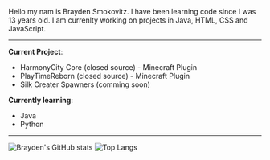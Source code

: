 Hello my nam is Brayden Smokovitz. I have been learning code since I was 13 years old. I am currenlty working on projects in Java, HTML, CSS and JavaScript.

---

**Current Project**:
- HarmonyCity Core (closed source) - Minecraft Plugin
- PlayTimeReborn (closed source) - Minecraft Plugin
- Silk Creater Spawners (comming soon) 

**Currently learning**:
- Java
- Python

---
![Brayden's GitHub stats](https://github-readme-stats.vercel.app/api?username=bsmokovitz&show_icons=true&theme=react)
![Top Langs](https://github-readme-stats.vercel.app/api/top-langs/?username=bsmokovitz&layout=compact&theme=react)

